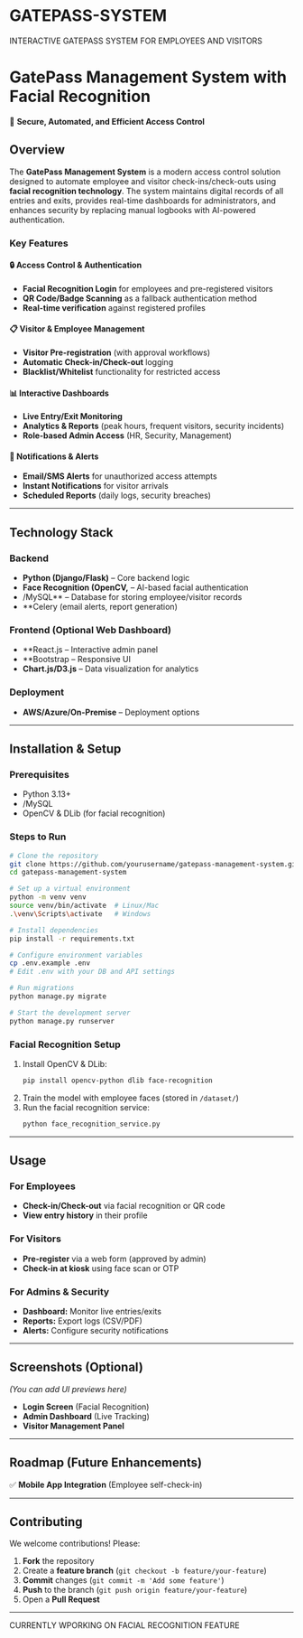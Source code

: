 # GATEPASS-SYSTEM
INTERACTIVE GATEPASS SYSTEM FOR EMPLOYEES AND VISITORS
# **GatePass Management System with Facial Recognition**  

🚪 **Secure, Automated, and Efficient Access Control**  

## **Overview**  
The **GatePass Management System** is a modern access control solution designed to automate employee and visitor check-ins/check-outs using **facial recognition technology**. The system maintains digital records of all entries and exits, provides real-time dashboards for administrators, and enhances security by replacing manual logbooks with AI-powered authentication.  

### **Key Features**  

#### **🔒 Access Control & Authentication**  
- **Facial Recognition Login** for employees and pre-registered visitors  
- **QR Code/Badge Scanning** as a fallback authentication method  
- **Real-time verification** against registered profiles  

#### **📋 Visitor & Employee Management**  
- **Visitor Pre-registration** (with approval workflows)  
- **Automatic Check-in/Check-out** logging  
- **Blacklist/Whitelist** functionality for restricted access  

#### **📊 Interactive Dashboards**  
- **Live Entry/Exit Monitoring**  
- **Analytics & Reports** (peak hours, frequent visitors, security incidents)  
- **Role-based Admin Access** (HR, Security, Management)  

#### **🔔 Notifications & Alerts**  
- **Email/SMS Alerts** for unauthorized access attempts  
- **Instant Notifications** for visitor arrivals  
- **Scheduled Reports** (daily logs, security breaches)  

---

## **Technology Stack**  

### **Backend**  
- **Python (Django/Flask)** – Core backend logic  
- **Face Recognition (OpenCV,** – AI-based facial authentication  
- /MySQL** – Database for storing employee/visitor records  
- **Celery  (email alerts, report generation)  

### **Frontend (Optional Web Dashboard)**  
- **React.js – Interactive admin panel  
- **Bootstrap – Responsive UI  
- **Chart.js/D3.js** – Data visualization for analytics  

### **Deployment**  

- **AWS/Azure/On-Premise** – Deployment options  

---

## **Installation & Setup**  

### **Prerequisites**  
- Python 3.13+  
- /MySQL  
- OpenCV & DLib (for facial recognition)  

### **Steps to Run**  

```bash
# Clone the repository
git clone https://github.com/yourusername/gatepass-management-system.git
cd gatepass-management-system

# Set up a virtual environment
python -m venv venv
source venv/bin/activate  # Linux/Mac
.\venv\Scripts\activate   # Windows

# Install dependencies
pip install -r requirements.txt

# Configure environment variables
cp .env.example .env
# Edit .env with your DB and API settings

# Run migrations
python manage.py migrate

# Start the development server
python manage.py runserver
```

### **Facial Recognition Setup**  
1. Install OpenCV & DLib:  
   ```bash
   pip install opencv-python dlib face-recognition
   ```
2. Train the model with employee faces (stored in `/dataset/`)  
3. Run the facial recognition service:  
   ```bash
   python face_recognition_service.py
   ```

---

## **Usage**  

### **For Employees**  
- **Check-in/Check-out** via facial recognition or QR code  
- **View entry history** in their profile  

### **For Visitors**  
- **Pre-register** via a web form (approved by admin)  
- **Check-in at kiosk** using face scan or OTP  

### **For Admins & Security**  
- **Dashboard:** Monitor live entries/exits  
- **Reports:** Export logs (CSV/PDF)  
- **Alerts:** Configure security notifications  

---

## **Screenshots (Optional)**  
*(You can add UI previews here)*  
- **Login Screen** (Facial Recognition)  
- **Admin Dashboard** (Live Tracking)  
- **Visitor Management Panel**  

---

## **Roadmap (Future Enhancements)**  
✅ **Mobile App Integration** (Employee self-check-in)  

---

## **Contributing**  
We welcome contributions! Please:  
1. **Fork** the repository  
2. Create a **feature branch** (`git checkout -b feature/your-feature`)  
3. **Commit** changes (`git commit -m 'Add some feature'`)  
4. **Push** to the branch (`git push origin feature/your-feature`)  
5. Open a **Pull Request**  

---

CURRENTLY WPORKING ON FACIAL RECOGNITION FEATURE
